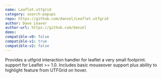 ```yaml
---
name: Leaflet.utfgrid
category: search-popups
repo: https://github.com/danzel/Leaflet.utfgrid
author: Dave Leaver
author-url: https://github.com/danzel
demo: 
compatible-v0: false
compatible-v1: true
compatible-v2: false
---
```


Provides a utfgrid interaction handler for leaflet a very small footprint.
support for Leaflet &gt;= 1.0.  Includes basic mouseover support plus ability to highlight feature from UTFGrid on hover.
